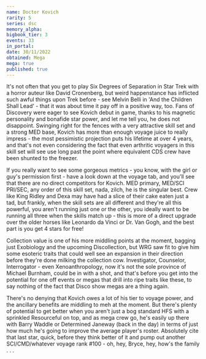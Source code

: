 ```yaml
---
name: Doctor Kovich
rarity: 5
series: dsc
memory_alpha:
bigbook_tier: 3
events: 33
in_portal:
date: 30/11/2022
obtained: Mega
mega: true
published: true
---
```


It's not often that you get to play Six Degrees of Separation in Star Trek with a horror auteur like David Cronenberg, but weird happenstance has inflicted such awful things upon Trek before - see Melvin Belli in 'And the Children Shall Lead' - that it was about time it pay off in a positive way, too. Fans of Discovery were eager to see Kovich debut in game, thanks to his magnetic personality and bonafide star power, and let me tell you, he does not disappoint. Swinging right for the fences with a very attractive skill set and a strong MED base, Kovich has more than enough voyage juice to really impress - the most pessimistic projection puts his lifetime at over 4 years, and that's not even considering the fact that even arthritic voyagers in this skill set will see use long past the point where equivalent CDS crew have been shunted to the freezer.

If you really want to see some gorgeous metrics - you know, with the girl or guy's permission first - have a look down at the voyage tab, and you'll see that there are no direct competitors for Kovich. MED primary, MED/SCI PRI/SEC, any order of this skill set, nada, zilch, he is the singular best. Crew like King Ridley and Dexa may have had a slice of their cake eaten just a tad, but frankly, when the skill sets are all different and they're all this powerful, you aren't running just one or the other, you ideally want to be running all three when the skills match up - this is more of a direct upgrade over the older horses like Leonardo da Vinci or Dr. Van Gogh, and the best part is you get 4 stars for free!

Collection value is one of his more middling points at the moment, bagging just Exobiology and the upcoming Discollection, but WRG saw fit to give him some esoteric traits that could well see an expansion in their direction before they're done milking the collection cow. Investigator, Counselor, Interrogator - even Xenoanthropology, now it's not the sole province of Michael Burnham, could be in with a shot, and that's before you get into the potential for one off events or megas that drill into ripe traits like these, to say nothing of the fact that Disco show megas are a thing again.

There's no denying that Kovich owes a lot of his tier to voyage power, and the ancillary benefits are middling to meh at the moment. But there's plenty of potential to get better when you aren't just a bog standard HFS with a sprinkled Resourceful on top, and as mega crew go, he's easily up there with Barry Waddle or Determined Janeway (back in the day) in terms of just how much he's going to improve the average player's roster. Absolutely cite that last star, quick, before they think better of it and pump out another SCI/CMD/whatever voyage rank #100 - oh, hey, Bryce, hey, how's the family . . .
